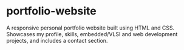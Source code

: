 # portfolio-website
A responsive personal portfolio website built using HTML and CSS. Showcases my profile, skills, embedded/VLSI and web development projects, and includes a contact section.
